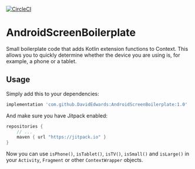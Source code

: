 [![CircleCI](https://circleci.com/gh/DavidEdwards/AndroidScreenBoilerplate.svg?style=svg)](https://circleci.com/gh/DavidEdwards/AndroidScreenBoilerplate)

# AndroidScreenBoilerplate
Small boilerplate code that adds Kotlin extension functions to Context. This allows you to quickly determine whether the device you are using is, for example, a phone or a tablet.

## Usage

Simply add this to your dependencies:

```gradle
implementation 'com.github.DavidEdwards:AndroidScreenBoilerplate:1.0'
```

And make sure you have Jitpack enabled:

```gradle
repositories {
    // ...
    maven { url "https://jitpack.io" }
}
```

Now you can use `isPhone()`, `isTablet()`, `isTV()`, `isSmall()` and `isLarge()` in your `Activity`, `Fragment` or other `ContextWrapper` objects.